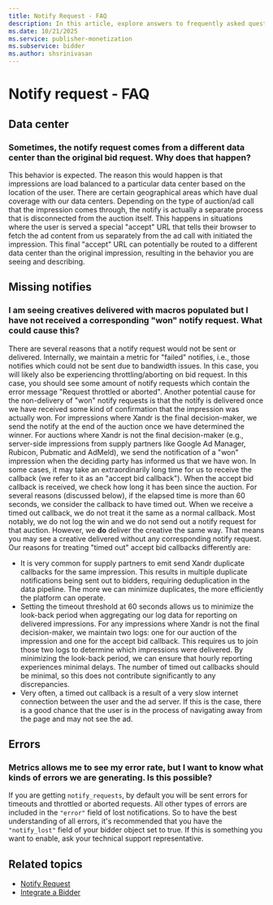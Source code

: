 ```yaml
---
title: Notify Request - FAQ
description: In this article, explore answers to frequently asked questions about notify request, their data center, and errors.
ms.date: 10/21/2025
ms.service: publisher-monetization
ms.subservice: bidder
ms.author: shsrinivasan
---
```


# Notify request - FAQ

## Data center

### Sometimes, the notify request comes from a different data center than the original bid request. Why does that happen?

This behavior is expected. The reason this would happen is that impressions are load balanced to a particular data center based on the location of the user. There are certain geographical areas which have dual coverage with our data centers. Depending on the type of auction/ad call that the impression comes through, the notify is actually a separate process that is disconnected from the auction itself. This happens in situations where the user is served a special "accept" URL that tells their browser to fetch the ad content from us separately from the ad call with initiated the impression. This final "accept" URL can potentially be routed to a different data center than the original impression, resulting in the behavior you are seeing and describing.

## Missing notifies

### I am seeing creatives delivered with macros populated but I have not received a corresponding "won" notify request. What could cause this?

There are several reasons that a notify request would not be sent or delivered. Internally, we maintain a metric for "failed" notifies, i.e., those notifies which could not be sent due to bandwidth issues. In this case, you will likely also be experiencing throttling/aborting on bid request. In this case, you should see some amount of notify requests which contain the error message "Request throttled or aborted". Another potential cause for the non-delivery of "won" notify requests is that the notify is delivered once we have received some kind of confirmation that the impression was actually won. For impressions where Xandr is the final decision-maker, we send the notify at the end of the auction once we have determined the winner. For auctions where Xandr is not the final decision-maker (e.g., server-side impressions from supply partners like Google Ad Manager, Rubicon, Pubmatic and AdMeld), we send the notification of a "won" impression when the deciding party has informed us that we have won. In some cases, it may take an extraordinarily long time for us to receive the callback (we refer to it as an "accept bid callback"). When the accept bid callback is received, we check how long it has been since the auction. For several reasons (discussed below), if the elapsed time is more than 60 seconds, we consider the callback to have timed out. When we receive a timed out callback, we do not treat it the same as a normal callback. Most notably, we do not log the win and we do not send out a notify request for that auction. However, we **do** deliver the creative the same way. That means you may see a creative delivered without any corresponding notify request. Our reasons for treating "timed out" accept bid callbacks differently are:

- It is very common for supply partners to emit send Xandr duplicate callbacks for the same impression. This results in multiple duplicate notifications being sent out to bidders, requiring deduplication in the data pipeline. The more we can minimize duplicates, the more efficiently the platform can operate.
- Setting the timeout threshold at 60 seconds allows us to minimize the look-back period when aggregating our log data for reporting on delivered impressions. For any impressions where Xandr is not the final decision-maker, we maintain two logs: one for our auction of the
impression and one for the accept bid callback. This requires us to join those two logs to determine which impressions were delivered. By minimizing the look-back period, we can ensure that hourly reporting experiences minimal delays. The number of timed out callbacks should be minimal, so this does not contribute significantly to any discrepancies.
- Very often, a timed out callback is a result of a very slow internet connection between the user and the ad server. If this is the case, there is a good chance that the user is in the process of navigating away from the page and may not see the ad.

## Errors

### Metrics allows me to see my error rate, but I want to know what kinds of errors we are generating. Is this possible?

If you are getting `notify_requests`, by default you will be sent errors for timeouts and throttled or aborted requests. All other types of errors are included in the `"error"` field of lost notifications. So to have the best understanding of all errors, it's recommended that you have the `"notify_lost"` field of your bidder object set to true. If this is something you want to enable, ask your technical support representative.

## Related topics

- [Notify Request](notify-request.md)
- [Integrate a Bidder](integrate-a-bidder.md)
